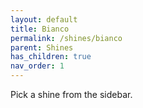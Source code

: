 ```yaml
---
layout: default
title: Bianco
permalink: /shines/bianco
parent: Shines
has_children: true
nav_order: 1
---
```

Pick a shine from the sidebar.